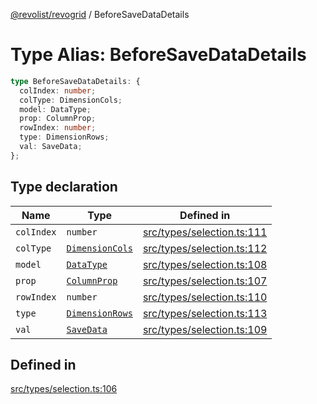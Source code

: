 [@revolist/revogrid](README.md) / BeforeSaveDataDetails

# Type Alias: BeforeSaveDataDetails

```ts
type BeforeSaveDataDetails: {
  colIndex: number;
  colType: DimensionCols;
  model: DataType;
  prop: ColumnProp;
  rowIndex: number;
  type: DimensionRows;
  val: SaveData;
};
```

## Type declaration

| Name | Type | Defined in |
| ------ | ------ | ------ |
| `colIndex` | `number` | [src/types/selection.ts:111](https://github.com/revolist/revogrid/blob/b6cbd022f95d7e046d6bc88abeaf01a3bc067577/src/types/selection.ts#L111) |
| `colType` | [`DimensionCols`](TypeAlias.DimensionCols.md) | [src/types/selection.ts:112](https://github.com/revolist/revogrid/blob/b6cbd022f95d7e046d6bc88abeaf01a3bc067577/src/types/selection.ts#L112) |
| `model` | [`DataType`](TypeAlias.DataType.md) | [src/types/selection.ts:108](https://github.com/revolist/revogrid/blob/b6cbd022f95d7e046d6bc88abeaf01a3bc067577/src/types/selection.ts#L108) |
| `prop` | [`ColumnProp`](TypeAlias.ColumnProp.md) | [src/types/selection.ts:107](https://github.com/revolist/revogrid/blob/b6cbd022f95d7e046d6bc88abeaf01a3bc067577/src/types/selection.ts#L107) |
| `rowIndex` | `number` | [src/types/selection.ts:110](https://github.com/revolist/revogrid/blob/b6cbd022f95d7e046d6bc88abeaf01a3bc067577/src/types/selection.ts#L110) |
| `type` | [`DimensionRows`](TypeAlias.DimensionRows.md) | [src/types/selection.ts:113](https://github.com/revolist/revogrid/blob/b6cbd022f95d7e046d6bc88abeaf01a3bc067577/src/types/selection.ts#L113) |
| `val` | [`SaveData`](TypeAlias.SaveData.md) | [src/types/selection.ts:109](https://github.com/revolist/revogrid/blob/b6cbd022f95d7e046d6bc88abeaf01a3bc067577/src/types/selection.ts#L109) |

## Defined in

[src/types/selection.ts:106](https://github.com/revolist/revogrid/blob/b6cbd022f95d7e046d6bc88abeaf01a3bc067577/src/types/selection.ts#L106)
